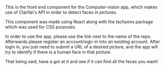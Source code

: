 This is the front end component for the Computer-vision app, which makes use of Clarifai's API in order to detect faces in pictures.

This component was made using React along with the tachyons package which was used for CSS purposes.

In order to use the app, please use the link next to the name of the repo. Afterwards please register an account/sign-in into an existing account. After login in, you just need to submit a URL of a desired picture, and the app will try to identify if there is a human face in that picture.

That being said, have a got at it and see if it can find all the faces you want!
